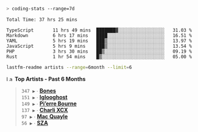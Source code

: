 ```zsh
> coding-stats --range=7d
```

<!--START_SECTION:waka-->

```text
Total Time: 37 hrs 25 mins

TypeScript       11 hrs 49 mins  ███████▓░░░░░░░░░░░░░░░░░   31.03 %
Markdown         6 hrs 17 mins   ████░░░░░░░░░░░░░░░░░░░░░   16.51 %
YAML             5 hrs 19 mins   ███▒░░░░░░░░░░░░░░░░░░░░░   13.97 %
JavaScript       5 hrs 9 mins    ███▒░░░░░░░░░░░░░░░░░░░░░   13.54 %
PHP              3 hrs 30 mins   ██▒░░░░░░░░░░░░░░░░░░░░░░   09.19 %
Rust             1 hr 54 mins    █▒░░░░░░░░░░░░░░░░░░░░░░░   05.00 %
```

<!--END_SECTION:waka-->

```zsh
lastfm-readme artists --range=6month --limit=6
```

<!--START_LASTFM_ARTISTS:{"period": "6month", "rows": 6}-->
<a href="https://last.fm" target="_blank"><img src="https://user-images.githubusercontent.com/17434202/215290617-e793598d-d7c9-428f-9975-156db1ba89cc.svg" alt="Last.fm Logo" width="18" height="13"/></a> **Top Artists - Past 6 Months**

> `347 ▶️` ∙ **[Bones](https://www.last.fm/music/Bones)**<br/>
> `151 ▶️` ∙ **[Iglooghost](https://www.last.fm/music/Iglooghost)**<br/>
> `149 ▶️` ∙ **[Pi’erre Bourne](https://www.last.fm/music/Pi%E2%80%99erre+Bourne)**<br/>
> `137 ▶️` ∙ **[Charli XCX](https://www.last.fm/music/Charli+XCX)**<br/>
> `97 ▶️` ∙ **[Mac Quayle](https://www.last.fm/music/Mac+Quayle)**<br/>
> `56 ▶️` ∙ **[SZA](https://www.last.fm/music/SZA)**<br/>
<!--END_LASTFM_ARTISTS-->
